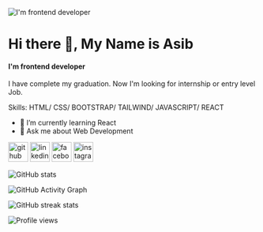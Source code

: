 ![I'm frontend developer](https://www.linkedin.com/in/md-asib-9a90a6220/overlay/background-image/)
# Hi there 👋, My Name is Asib
#### I'm frontend developer


I have complete my graduation. Now I'm looking for internship or entry level Job.

Skills: HTML/ CSS/ BOOTSTRAP/ TAILWIND/ JAVASCRIPT/ REACT

- 🌱 I’m currently learning React 
- 💬 Ask me about Web Development 


[<img src='https://cdn.jsdelivr.net/npm/simple-icons@3.0.1/icons/github.svg' alt='github' height='40'>](https://github.com/asibhub)  [<img src='https://cdn.jsdelivr.net/npm/simple-icons@3.0.1/icons/linkedin.svg' alt='linkedin' height='40'>](https://www.linkedin.com/in/md-asib-9a90a6220/)  [<img src='https://cdn.jsdelivr.net/npm/simple-icons@3.0.1/icons/facebook.svg' alt='facebook' height='40'>](https://www.facebook.com/Asib.bro97)  [<img src='https://cdn.jsdelivr.net/npm/simple-icons@3.0.1/icons/instagram.svg' alt='instagram' height='40'>](https://www.instagram.com/asib_saheb/)  

![GitHub stats](https://github-readme-stats.vercel.app/api?username=asibhub&show_icons=true)  

![GitHub Activity Graph](https://activity-graph.herokuapp.com/graph?username=asibhub)  

![GitHub streak stats](https://streak-stats.demolab.com/?user=asibhub)  

![Profile views](https://gpvc.arturio.dev/asibhub)  
